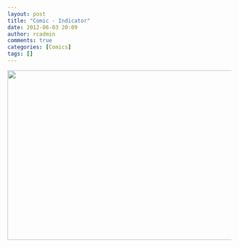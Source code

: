 ```yaml
---
layout: post
title: "Comic - Indicator"
date: 2012-06-03 20:09
author: rcadmin
comments: true
categories: [Comics]
tags: []
---
```

<a href="http://bitsmack.com/wp/2012/06/03/comic-indicator/attachment/20120603/" rel="attachment wp-att-2364"><img src="http://dl.bitsmack.com/uploads/2012/06/20120603.jpg" alt="" title="" width="680" height="380" class="alignnone size-full wp-image-2364" /></a>
